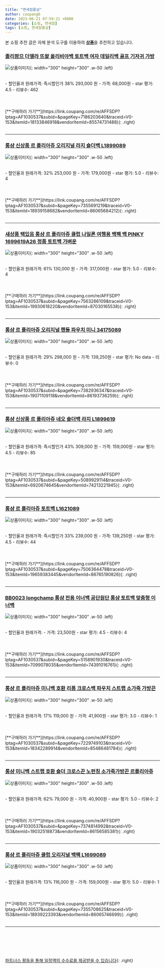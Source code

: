 ```yaml
---
title: "면세점롱샴"
author: coupang6
date: 2023-06-21 07:59:21 +0800
categories: [쇼핑, 면세점]
tags: [쇼핑, 면세점롱샴]
---
```


본 쇼핑 추천 글은 자체 분석 도구를 이용하여 [**상품**](https://link.coupang.com/a/bao1ui)을 추천하고 있습니다.

### [졸리팜므 더엘라 뜨왈 올리비아백 토트백 여자 데일리백 골프 기저귀 가방](https://link.coupang.com/re/AFFSDP?lptag=AF1030537&subid=&pageKey=7186203640&traceid=V0-153&itemId=18133846918&vendorItemId=85574731488)

![상품이미지](https://thumbnail8.coupangcdn.com/thumbnails/remote/230x230ex/image/vendor_inventory/40f7/3ae2fa5723eab16367aba9a04fefb68ec8d51c0cbea86e1f95344b754f86.jpg){: width="300" height="300" .w-50 .left}


<br>
- 할인율과 원래가격: 즉시할인가 38%  293,000   원
- 가격: 68,000원
- star 평가: 4.5
- 리뷰수: 462
<br>
<br>
<br>
<br>
[**구매하러 가기**](https://link.coupang.com/re/AFFSDP?lptag=AF1030537&subid=&pageKey=7186203640&traceid=V0-153&itemId=18133846918&vendorItemId=85574731488){: .right}
<br>
<br>

---

### [롱샴 신상품 르 플리아쥬 오리지널 라지 숄더백 L1899089](https://link.coupang.com/re/AFFSDP?lptag=AF1030537&subid=&pageKey=7355691219&traceid=V0-153&itemId=18939158682&vendorItemId=86065684212)

![상품이미지](https://thumbnail10.coupangcdn.com/thumbnails/remote/230x230ex/image/vendor_inventory/82a1/544a99dc14ea0a6572dec4fa2477470bd9ed3b84a4d043ef66406a89bcb0.jpg){: width="300" height="300" .w-50 .left}


<br>
- 할인율과 원래가격: 32%  253,000   원
- 가격: 179,000원
- star 평가: 5.0
- 리뷰수: 4
<br>
<br>
<br>
<br>
[**구매하러 가기**](https://link.coupang.com/re/AFFSDP?lptag=AF1030537&subid=&pageKey=7355691219&traceid=V0-153&itemId=18939158682&vendorItemId=86065684212){: .right}
<br>
<br>

---

### [새상품 택있음 롱샴 르 플리아쥬 클럽 나일론 여행용 백팩 백 PINKY 1699619A26 정품 토트백 가벼운](https://link.coupang.com/re/AFFSDP?lptag=AF1030537&subid=&pageKey=7563266109&traceid=V0-153&itemId=19930618220&vendorItemId=87030165538)

![상품이미지](https://thumbnail10.coupangcdn.com/thumbnails/remote/230x230ex/image/vendor_inventory/7b6e/50dcc9ca4e595fcd3ac8f68114f06bf53e73975c3b554ef856b80eac1e50.JPG){: width="300" height="300" .w-50 .left}


<br>
- 할인율과 원래가격: 61%  130,000   원
- 가격: 317,000원
- star 평가: 5.0
- 리뷰수: 4
<br>
<br>
<br>
<br>
[**구매하러 가기**](https://link.coupang.com/re/AFFSDP?lptag=AF1030537&subid=&pageKey=7563266109&traceid=V0-153&itemId=19930618220&vendorItemId=87030165538){: .right}
<br>
<br>

---

### [롱샴 르 플리아쥬 오리지널 핸들 파우치 미니 34175089](https://link.coupang.com/re/AFFSDP?lptag=AF1030537&subid=&pageKey=7382936347&traceid=V0-153&itemId=19071109118&vendorItemId=86193736259)

![상품이미지](https://thumbnail10.coupangcdn.com/thumbnails/remote/230x230ex/image/vendor_inventory/cead/9a83a9e85173712a22e2aa548c89492a046d0ccbfefa0c9050eba488a2f0.jpg){: width="300" height="300" .w-50 .left}


<br>
- 할인율과 원래가격: 29%  298,000   원
- 가격: 139,250원
- star 평가: No data
- 리뷰수: 0
<br>
<br>
<br>
<br>
[**구매하러 가기**](https://link.coupang.com/re/AFFSDP?lptag=AF1030537&subid=&pageKey=7382936347&traceid=V0-153&itemId=19071109118&vendorItemId=86193736259){: .right}
<br>
<br>

---

### [롱샴 신상품 르 플리아쥬 네오 숄더백 라지 L1899619](https://link.coupang.com/re/AFFSDP?lptag=AF1030537&subid=&pageKey=5089929114&traceid=V0-153&itemId=6920674645&vendorItemId=74213221945)

![상품이미지](https://thumbnail9.coupangcdn.com/thumbnails/remote/230x230ex/image/vendor_inventory/3290/203581f370856f477b20491ced6fab265371e4acdb34d96b220ec4d46d46.jpg){: width="300" height="300" .w-50 .left}


<br>
- 할인율과 원래가격: 즉시할인가 43%  309,000   원
- 가격: 159,000원
- star 평가: 4.5
- 리뷰수: 85
<br>
<br>
<br>
<br>
[**구매하러 가기**](https://link.coupang.com/re/AFFSDP?lptag=AF1030537&subid=&pageKey=5089929114&traceid=V0-153&itemId=6920674645&vendorItemId=74213221945){: .right}
<br>
<br>

---

### [롱샴 르 플리아쥬 토트백 L1621089](https://link.coupang.com/re/AFFSDP?lptag=AF1030537&subid=&pageKey=7506364478&traceid=V0-153&itemId=19659383445&vendorItemId=86765190826)

![상품이미지](https://thumbnail6.coupangcdn.com/thumbnails/remote/230x230ex/image/vendor_inventory/b297/b8f43f31728490bf33b8f20f5688912ebbc1082834fb6863c9eac40355ed.jpg){: width="300" height="300" .w-50 .left}


<br>
- 할인율과 원래가격: 즉시할인가 33%  239,000   원
- 가격: 139,250원
- star 평가: 4.5
- 리뷰수: 44
<br>
<br>
<br>
<br>
[**구매하러 가기**](https://link.coupang.com/re/AFFSDP?lptag=AF1030537&subid=&pageKey=7506364478&traceid=V0-153&itemId=19659383445&vendorItemId=86765190826){: .right}
<br>
<br>

---

### [BB0023 longchamp 롱샴 전용 이너백 공단원단 롱샴 토트백 맞춤형 이너백](https://link.coupang.com/re/AFFSDP?lptag=AF1030537&subid=&pageKey=5158901930&traceid=V0-153&itemId=7099078035&vendorItemId=74391016761)

![상품이미지](https://thumbnail6.coupangcdn.com/thumbnails/remote/230x230ex/image/vendor_inventory/77f1/98dc614336a6b1ed3645c576838a35a289c87732fa731d7e41b4ea8dfe7e.jpg){: width="300" height="300" .w-50 .left}


<br>
- 할인율과 원래가격: 
- 가격: 23,500원
- star 평가: 4.5
- 리뷰수: 4
<br>
<br>
<br>
<br>
[**구매하러 가기**](https://link.coupang.com/re/AFFSDP?lptag=AF1030537&subid=&pageKey=5158901930&traceid=V0-153&itemId=7099078035&vendorItemId=74391016761){: .right}
<br>
<br>

---

### [롱샴 르 플리아쥬 미니백 호환 리폼 크로스백 파우치 스트랩 소가죽 가방끈](https://link.coupang.com/re/AFFSDP?lptag=AF1030537&subid=&pageKey=7229749103&traceid=V0-153&itemId=18342289914&vendorItemId=85486481784)

![상품이미지](https://thumbnail9.coupangcdn.com/thumbnails/remote/230x230ex/image/vendor_inventory/89e6/e60c43870652f2d97f604a026de894f1d0beb140480f40a68e75fc296d52.jpg){: width="300" height="300" .w-50 .left}


<br>
- 할인율과 원래가격: 17%  119,000   원
- 가격: 41,900원
- star 평가: 3.0
- 리뷰수: 1
<br>
<br>
<br>
<br>
[**구매하러 가기**](https://link.coupang.com/re/AFFSDP?lptag=AF1030537&subid=&pageKey=7229749103&traceid=V0-153&itemId=18342289914&vendorItemId=85486481784){: .right}
<br>
<br>

---

### [롱샴 미니백 스트랩 호환 숄더 크로스끈 노펀칭 소가죽가방끈 르플리아쥬](https://link.coupang.com/re/AFFSDP?lptag=AF1030537&subid=&pageKey=7374814992&traceid=V0-153&itemId=19032518873&vendorItemId=86156585381)

![상품이미지](https://thumbnail8.coupangcdn.com/thumbnails/remote/230x230ex/image/vendor_inventory/9633/e3cc4720cad29c5073be0174617bac24bec3e387672c9b965ac71026052d.JPG){: width="300" height="300" .w-50 .left}


<br>
- 할인율과 원래가격: 62%  79,000   원
- 가격: 40,900원
- star 평가: 5.0
- 리뷰수: 2
<br>
<br>
<br>
<br>
[**구매하러 가기**](https://link.coupang.com/re/AFFSDP?lptag=AF1030537&subid=&pageKey=7374814992&traceid=V0-153&itemId=19032518873&vendorItemId=86156585381){: .right}
<br>
<br>

---

### [롱샴 르 플리아쥬 클럽 오리지널 백팩 L1699089](https://link.coupang.com/re/AFFSDP?lptag=AF1030537&subid=&pageKey=7355708625&traceid=V0-153&itemId=18939223393&vendorItemId=86065746699)

![상품이미지](https://thumbnail7.coupangcdn.com/thumbnails/remote/230x230ex/image/vendor_inventory/224b/8e965c735b25be6f42ed4cbe073c626df56a87c52b7d99d4f8e015984368.jpg){: width="300" height="300" .w-50 .left}


<br>
- 할인율과 원래가격: 13%  116,000   원
- 가격: 159,000원
- star 평가: 5.0
- 리뷰수: 1
<br>
<br>
<br>
<br>
[**구매하러 가기**](https://link.coupang.com/re/AFFSDP?lptag=AF1030537&subid=&pageKey=7355708625&traceid=V0-153&itemId=18939223393&vendorItemId=86065746699){: .right}
<br>
<br>

---
<br><br><br><br><br> [파트너스 활동을 통해 일정액의 수수료를 제공받을 수 있습니다](https://link.coupang.com/a/bao1ui){: .right}